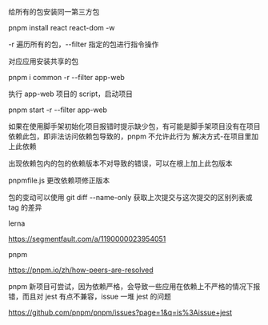 给所有的包安装同一第三方包

pnpm install react react-dom -w

-r 遍历所有的包，--filter 指定的包进行指令操作

对应应用安装共享的包

pnpm i common -r --filter app-web

执行 app-web 项目的 script，启动项目

pnpm start -r --filter app-web

如果在使用脚手架初始化项目报错时提示缺少包，有可能是脚手架项目没有在项目依赖此包，即非法访问依赖包导致的，pnpm 不允许此行为
解决方式-在项目里加上此依赖

出现依赖包内的包的依赖版本不对导致的错误，可以在根上加上此包版本

pnpmfile.js 更改依赖项修正版本

包的变动可以使用 git diff --name-only 获取上次提交与这次提交的区别列表或 tag 的差异

lerna

https://segmentfault.com/a/1190000023954051

pnpm

https://pnpm.io/zh/how-peers-are-resolved

pnpm 新项目可尝试，因为依赖严格，会导致一些应用在依赖上不严格的情况下报错，而且对 jest 有点不兼容，issue 一堆 jest 的问题

https://github.com/pnpm/pnpm/issues?page=1&q=is%3Aissue+jest
